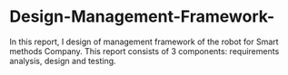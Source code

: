 # Design-Management-Framework-
In this report, I design of management framework of the robot for Smart methods Company. This report consists of 3 components: requirements analysis, design and testing.
